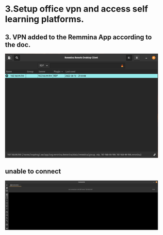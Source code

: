 # 3.Setup office vpn and access self learning platforms.

## 3.  VPN added to the Remmina App according to the doc.
<img src="VPN.png" alt="VPN added to the Remmina App" /> 



## unable to connect
<img src="vpn not connected.png" alt="VPN Not Connected" /> 
